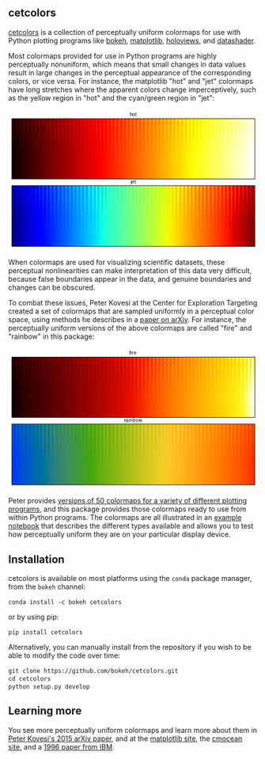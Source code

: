cetcolors
---------

[cetcolors](https://github.com/bokeh/cetcolors) is a collection of
perceptually uniform colormaps for use with Python plotting programs like
[bokeh](http://bokeh.pydata.org),
[matplotlib](http://matplotlib.org),
[holoviews](http://holoviews.org), and
[datashader](https://github.com/bokeh/datashader).

Most colormaps provided for use in Python programs are highly
perceptually nonuniform, which means that small changes in data values
result in large changes in the perceptual appearance of the
corresponding colors, or vice versa.  For instance, the matplotlib
"hot" and "jet" colormaps have long stretches where the apparent
colors change imperceptively, such as the yellow region in "hot" and
the cyan/green region in "jet":

![hot/jet](doc/images/hot_jet.png)

When colormaps are used for visualizing scientific datasets, these
perceptual nonlinearities can make interpretation of this data very
difficult, because false boundaries appear in the data, and genuine
boundaries and changes can be obscured.

To combat these issues, Peter Kovesi at the Center for Exploration
Targeting created a set of colormaps that are sampled uniformly in a
perceptual color space, using methods he describes in a [paper on
arXiv](https://arxiv.org/abs/1509.03700).  For instance, the
perceptually uniform versions of the above colormaps are called "fire"
and "rainbow" in this package:

![fire/rainbow](doc/images/fire_rainbow.png)

Peter provides [versions of 50 colormaps for a variety of different
plotting programs](http://peterkovesi.com/projects/colourmaps), and
this package provides those colormaps ready to use from within Python
programs.  The colormaps are all illustrated in an [example
notebook](doc/index.html) that describes the different types available
and allows you to test how perceptually uniform they are on your
particular display device.


## Installation

cetcolors is available on most platforms using the `conda` package manager,
from the `bokeh` channel:

```
conda install -c bokeh cetcolors
```

or by using pip:

```
pip install cetcolors
```

Alternatively, you can manually install from the repository if you
wish to be able to modify the code over time:

```
git clone https://github.com/bokeh/cetcolors.git
cd cetcolors
python setup.py develop
```

## Learning more

You see more perceptually uniform colormaps and learn more about them
in [Peter Kovesi's 2015 arXiv paper](https://arxiv.org/pdf/1509.03700v1.pdf),
and at the [matplotlib site](https://bids.github.io/colormap/),
the [cmocean site](http://matplotlib.org/cmocean/), and a 
[1996 paper from IBM](http://www.research.ibm.com/people/l/lloydt/color/color.HTM).
